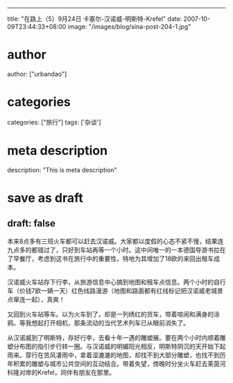 
---
title: "在路上（5）9月24日 卡塞尔-汉诺威-明斯特-Krefel"
date: 2007-10-09T23:44:33+08:00
image: "/images/blog/sina-post-204-1.jpg"
# author
author: ["urbandao"]
# categories
categories: ["旅行"]
tags: ['杂谈']
# meta description
description: "This is meta description"
# save as draft
draft: false
---

本来8点多有三班火车都可以赶去汉诺威。大家都以度假的心态不紧不慢，结果连九点多的都错过了，只好到车站再等一个小时。这中间唯一的一本德国导游书拉在了早餐厅，考虑到这书在旅行中的重要性，特地为其增加了18欧的来回出租车成本。

汉诺威火车站存下行李，从旅游信息中心搞到地图和租车点信息。两个小时的自行车（价钱7欧一辆一天）红色线路漫游（地图和路面都有红线标记把汉诺威老城景点窜连一起），真爽！

又回到火车站等车。以为火车到了，却是一列绣红的货车，带着喧闹和满身的涂鸦。等我想起打开相机，那条流动的当代艺术列车已从眼前消失了。

从汉诺威到了明斯特，存好行李，去看十年一遇的雕塑展。要在两个小时内顺着雕塑分布图的指引步行转一圈。与汉诺威的明媚阳光相反，明斯特阴沉的天开始下起雨来。穿行在苦风凄雨中，拿着湿漉漉的地图，却找不到大部分雕塑，也找不到历年积累的雕塑与城市公共空间的互动结合。带着失望，傍晚时分坐火车赶去莱茵河科隆对岸的Krefel，同伴有朋友在那里。

